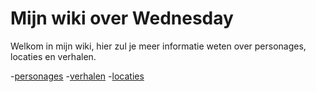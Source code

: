 # Mijn wiki over Wednesday
Welkom in mijn wiki, hier zul je meer informatie weten over personages, locaties en verhalen.

-[personages](personages.md)
-[verhalen](verhaal.md)
-[locaties](locaties.md)
